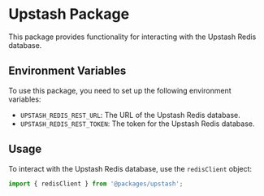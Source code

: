 # Upstash Package

This package provides functionality for interacting with the Upstash Redis database.

## Environment Variables

To use this package, you need to set up the following environment variables:

- `UPSTASH_REDIS_REST_URL`: The URL of the Upstash Redis database.
- `UPSTASH_REDIS_REST_TOKEN`: The token for the Upstash Redis database.

## Usage

To interact with the Upstash Redis database, use the `redisClient` object:

```typescript
import { redisClient } from '@packages/upstash';
```
